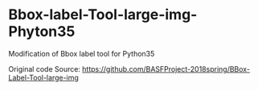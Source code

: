 # Bbox-label-Tool-large-img-Phyton35
Modification of Bbox label tool for Python35

Original code Source: https://github.com/BASFProject-2018spring/BBox-Label-Tool-large-img

